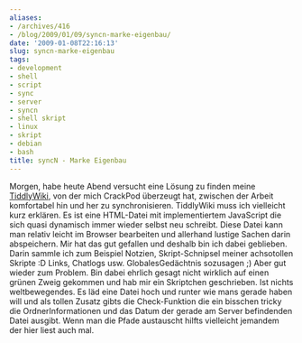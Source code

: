 ```yaml
---
aliases:
- /archives/416
- /blog/2009/01/09/syncn-marke-eigenbau/
date: '2009-01-08T22:16:13'
slug: syncn-marke-eigenbau
tags:
- development
- shell
- script
- sync
- server
- syncn
- shell skript
- linux
- skript
- debian
- bash
title: syncN - Marke Eigenbau
---
```


Morgen, habe heute Abend versucht eine Lösung zu finden meine
[TiddlyWiki](http://tiddlywiki.org), von der mich CrackPod überzeugt hat,
zwischen der Arbeit komfortabel hin und her zu synchronisieren. TiddlyWiki
muss ich vielleicht kurz erklären. Es ist eine HTML-Datei mit
implementiertem JavaScript die sich quasi dynamisch immer wieder selbst neu
schreibt. Diese Datei kann man relativ leicht im Browser bearbeiten und
allerhand lustige Sachen darin abspeichern. Mir hat das gut gefallen und
deshalb bin ich dabei geblieben. Darin sammle ich zum Beispiel Notzien,
Skript-Schnipsel meiner achsotollen Skripte :D Links, Chatlogs usw.
GlobalesGedächtnis sozusagen ;) Aber gut wieder zum Problem. Bin dabei
ehrlich gesagt nicht wirklich auf einen grünen Zweig gekommen und hab mir
ein Skriptchen geschrieben. Ist nichts weltbewegendes. Es läd eine Datei
hoch und runter wie mans gerade haben will und als tollen Zusatz gibts die
Check-Funktion die ein bisschen tricky die OrdnerInformationen und das
Datum der gerade am Server befindenden Datei ausgibt. Wenn man die Pfade
austauscht hilfts vielleicht jemandem der hier liest auch mal.
